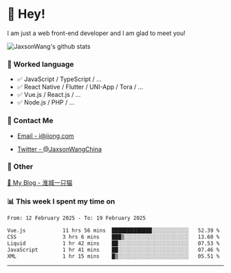 # 👋 Hey!

I am just a web front-end developer and I am glad to meet you!

![JaxsonWang's github stats](https://github-readme-stats.vercel.app/api?username=JaxsonWang&&show_icons=true&&title_color=1abc9c&&icon_color=1abc9c)


### 📝 Worked language

- ✅ JavaScript / TypeScript / ...
- ✅ React Native / Flutter / UNI-App / Tora / ...
- ✅ Vue.js / React.js / ...
- ✅ Node.js / PHP / ...

### 📮 Contact Me

- [Email - i@iiong.com](mailto:i@iiong.com)

- [Twitter - @JaxsonWangChina](https://twitter.com/JaxsonWangChina)

### 🤪 Other

[📌 My Blog - 淮城一只猫](https://iiong.com)

### 📊 This week I spent my time on

<!--START_SECTION:waka-->

```txt
From: 12 February 2025 - To: 19 February 2025

Vue.js            11 hrs 56 mins  █████████████░░░░░░░░░░░░   52.39 %
CSS               3 hrs 6 mins    ███▒░░░░░░░░░░░░░░░░░░░░░   13.60 %
Liquid            1 hr 42 mins    ██░░░░░░░░░░░░░░░░░░░░░░░   07.53 %
JavaScript        1 hr 41 mins    ██░░░░░░░░░░░░░░░░░░░░░░░   07.46 %
XML               1 hr 15 mins    █▒░░░░░░░░░░░░░░░░░░░░░░░   05.51 %
```

<!--END_SECTION:waka-->

---
